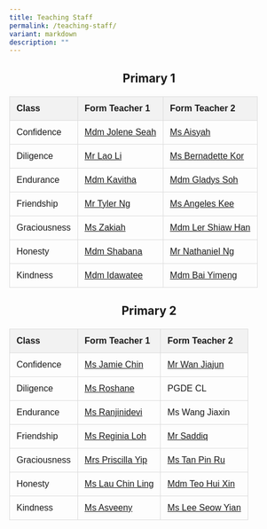 ```yaml
---
title: Teaching Staff
permalink: /teaching-staff/
variant: markdown
description: ""
---
```

<title>Class Form Teachers</title>
  <style>
    table {
      border-collapse: collapse;
      width: 100%;
      font-family: sans-serif; /* Use a clean font */
    }
    th, td {
      border: 1px solid #ddd; /* Use a lighter border color */
      padding: 12px; /* Increase padding for better readability */
      text-align: left;
    }
    th {
      background-color: #f2f2f2; /* Add a subtle background color to the header */
      font-weight: bold;
    }
    h2 {
      text-align: center; /* Center the heading */
      margin-bottom: 20px; /* Add spacing below the heading */
    }
  </style>



<h2>Primary 1</h2>

<table>
  <tbody><tr>
    <th>Class</th>
    <th>Form Teacher 1</th>
    <th>Form Teacher 2</th>
  </tr>
  <tr>
    <td>Confidence</td>
    <td><a href="mailto:seah_shi_hui_jolene@schools.gov.sg">Mdm Jolene Seah</a></td>
    <td><a href="mailto:irniaisyah_mohamed_ambri@schools.gov.sg">Ms Aisyah</a></td>
  </tr>
  <tr>
    <td>Diligence</td>
    <td><a href="mailto:lao_li@schools.gov.sg">Mr Lao Li</a></td>
    <td><a href="mailto:Kor_Hong_Yin_Bernadette@schools.gov.sg">Ms Bernadette Kor</a></td>
  </tr>
  <tr>
    <td>Endurance</td>
    <td><a href="mailto:kasinathan_vadivaloo_kavitha@schools.gov.sg">Mdm Kavitha</a></td>
    <td><a href="mailto:soh_kang_hwee_gladys@schools.gov.sg">Mdm Gladys Soh</a></td>
  </tr>
  <tr>
    <td>Friendship</td>
    <td><a href="mailto:ng_min_yu_tyler@schools.gov.sg">Mr Tyler Ng</a></td>
    <td><a href="mailto:kee_angeles@schools.gov.sg">Ms Angeles Kee</a></td>
  </tr>
  <tr>
    <td>Graciousness</td>
    <td><a href="mailto:zakiah_kassim@schools.gov.sg">Ms Zakiah</a></td>
    <td><a href="mailto:Ler_Shiaw_Han@schools.gov.sg">Mdm Ler Shiaw Han</a></td>
  </tr>
  <tr>
    <td>Honesty</td>
    <td><a href="mailto:nurjhana_shabana_musa_bharooch@schools.gov.sg">Mdm Shabana</a></td>
    <td><a href="mailto:ng_jun_ting_Nathaniel@schools.gov.sg">Mr Nathaniel Ng</a></td>
  </tr>
  <tr>
    <td>Kindness</td>
    <td><a href="mailto:idawatee_ahmad@schools.gov.sg">Mdm Idawatee</a></td>
    <td><a href="mailto:bai_yimeng@schools.gov.sg">Mdm Bai Yimeng</a></td>
  </tr>
</tbody></table>



  <title>Class Form Teachers</title>
  <style>
    table {
      border-collapse: collapse;
      width: 100%;
      font-family: sans-serif;
    }
    th, td {
      border: 1px solid #ddd;
      padding: 12px;
      text-align: left;
    }
    th {
      background-color: #f2f2f2;
      font-weight: bold;
    }
    h2 {
      text-align: center;
      margin-bottom: 20px;
    }
  </style>



<h2>Primary 2</h2>

<table>
  <tbody><tr>
    <th>Class</th>
    <th>Form Teacher 1</th>
    <th>Form Teacher 2</th>
  </tr>
  <tr>
    <td>Confidence</td>
    <td><a href="mailto:chin_mee_yen@schools.gov.sg">Ms Jamie Chin</a></td>
    <td><a href="mailto:wan_jiajun@schools.gov.sg">Mr Wan Jiajun</a></td>
  </tr>
  <tr>
    <td>Diligence</td>
    <td><a href="mailto:roshane_rajandran@schools.gov.sg">Ms Roshane</a></td>
    <td>PGDE CL</td>
  </tr>
  <tr>
    <td>Endurance</td>
    <td><a href="mailto:ranjinidevi_thanasegaram@schools.gov.sg">Ms Ranjinidevi</a></td>
    <td>Ms Wang Jiaxin</td>
  </tr>
  <tr>
    <td>Friendship</td>
    <td><a href="mailto:loh_sook_yee_reginia@schools.gov.sg">Ms Reginia Loh</a></td>
    <td><a href="mailto:mohamed_saddiq_b_mohamed@schools.gov.sg">Mr Saddiq</a></td>
  </tr>
  <tr>
    <td>Graciousness</td>
    <td><a href="mailto:goh_shu_yi_priscilla@schools.gov.sg">Mrs Priscilla Yip</a></td>
    <td><a href="mailto:tan_pin_ru_a@schools.gov.sg">Ms Tan Pin Ru</a></td>
  </tr>
  <tr>
    <td>Honesty</td>
    <td><a href="mailto:lau_chin_ling@schools.gov.sg">Ms Lau Chin Ling</a></td>
    <td><a href="mailto:teo_hui_xin@schools.gov.sg">Mdm Teo Hui Xin</a></td>
  </tr>
  <tr>
    <td>Kindness</td>
    <td><a href="mailto:asveeny_sanjeevi@schools.gov.sg">Ms Asveeny</a></td>
    <td><a href="mailto:lee_seow_yian@schools.gov.sg">Ms Lee Seow Yian</a></td>
  </tr>
</tbody></table>